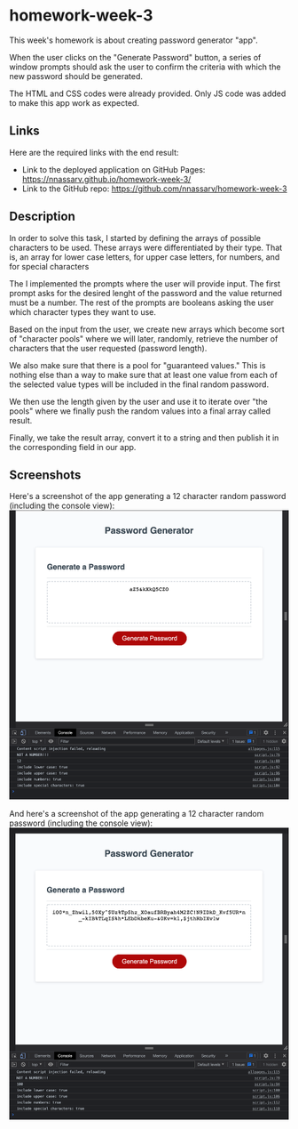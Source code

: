 # homework-week-3

This week's homework is about creating password generator "app". 

When the user clicks on the "Generate Password" button, a series of window prompts should ask the user to confirm the criteria with which the new password should be generated. 

The HTML and CSS codes were already provided. Only JS code was added to make this app work as expected.


## Links

Here are the required links with the end result:
* Link to the deployed application on GitHub Pages: https://nnassarv.github.io/homework-week-3/
* Link to the GitHub repo: https://github.com/nnassarv/homework-week-3

## Description

In order to solve this task, I started by defining the arrays of possible characters to be used. These arrays were differentiated by their type. That is, an array for lower case letters, for upper case letters, for numbers, and for special characters

The I implemented the prompts where the user will provide input. 
The first prompt asks for the desired lenght of the password and the value returned must be a number. The rest of the prompts are booleans asking the user which character types they want to use.

Based on the input from the user, we create new arrays which become sort of "character pools" where we will later, randomly, retrieve the number of characters that the user requested (password length). 

We also make sure that there is a pool for "guaranteed values." This is nothing else than a way to make sure that at least one value from each of the selected value types will be included in the final random password.

We then use the length given by the user and use it to iterate over "the pools" where we finally push the random values into a final array called result. 

Finally, we take the result array, convert it to a string and then publish it in the corresponding field in our app.

## Screenshots

Here's a screenshot of the app generating a 12 character random password (including the console view):
![the password generator displays a random password of 12 characters](./assets/images/12-char_Password_Generator.png)

And here's a screenshot of the app generating a 12 character random password (including the console view):
![the password generator displays a random password of 100 characters](./assets/images/100-char_Password_Generator.png)